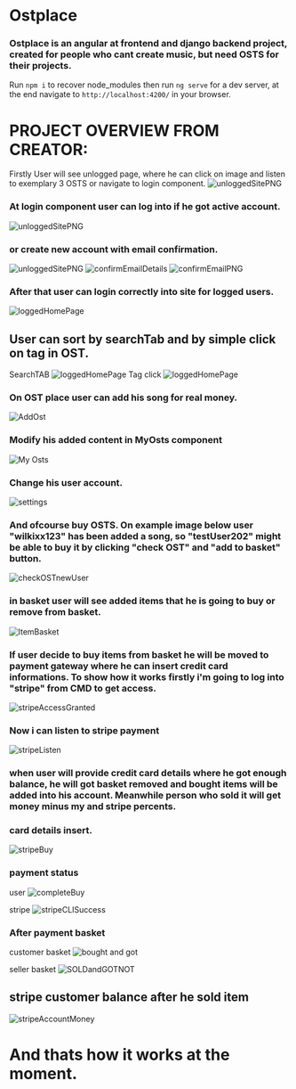 # Ostplace
### Ostplace is an angular at frontend and django backend project, created for people who cant create music, but need OSTS for their projects. 
Run `npm i` to recover node_modules then run `ng serve` for a dev server, at the end navigate to `http://localhost:4200/` in your browser.

# PROJECT OVERVIEW FROM CREATOR:
Firstly User will see unlogged page, where he can click on image and listen to exemplary 3 OSTS or navigate to login component.
<img src='www/unlogged.png' alt='unloggedSitePNG'/>

### At login component user can log into if he got active account.
<img src='www/login.png' alt='unloggedSitePNG'/>

### or create new account with email confirmation.
<img src='www/register.png' alt='unloggedSitePNG'/>
<img src='www/confirmEmailDetails.png' alt='confirmEmailDetails'/>
<img src='www/confirmEmailPNG.png' alt='confirmEmailPNG'/>

### After that user can login correctly into site for logged users.
<img src='www/loggedHomePage.png' alt='loggedHomePage'/>

## User can sort by searchTab and by simple click on tag in OST.
SearchTAB
<img src='www/mainPageSearch.png' alt='loggedHomePage'/>
Tag click
<img src='www/loggedPageSearchTag.png' alt='loggedHomePage'/>

### On OST place user can add his song for real money.
<img src='www/AddOst.png' alt='AddOst'/>

### Modify his added content in MyOsts component
<img src='www/My Osts.png' alt='My Osts'/>

### Change his user account.
<img src='www/settings.png' alt='settings'/>

### And ofcourse buy OSTS. On example image below user "wilkixx123" has been added a song, so "testUser202" might be able to buy it by clicking "check OST" and "add to basket" button.
<img src='www/AddItemToBasket.png' alt='checkOSTnewUser'/>

### in basket user will see added items that he is going to buy or remove from basket.
<img src='www/basket.png' alt='ItemBasket'/>

### If user decide to buy items from basket he will be moved to payment gateway where he can insert credit card informations. To show how it works firstly i'm going to log into "stripe" from CMD to get access.
<img src='www/stripeAccessGranted.png' alt='stripeAccessGranted'/>

### Now i can listen to stripe payment
<img src='www/stripe listen.png' alt='stripeListen'/>

### when user will provide credit card details where he got enough balance, he will got basket removed and bought items will be added into his account. Meanwhile person who sold it will get money minus my and stripe percents.

### card details insert.
<img src='www/stripeBuy.png' alt='stripeBuy'/>

### payment status
user
<img src='www/completeBuy.png' alt='completeBuy'/>

stripe
<img src='www/stripeCLISuccess.png' alt='stripeCLISuccess'/>

### After payment basket
customer basket
<img src='www/bought and got.png' alt='bought and got'/>

seller basket
<img src='www/SOLDandGOTNOT.png' alt='SOLDandGOTNOT'/>

## stripe customer balance after he sold item
<img src='www/stripeAccountMoney.png' alt='stripeAccountMoney'/>

# And thats how it works at the moment.
